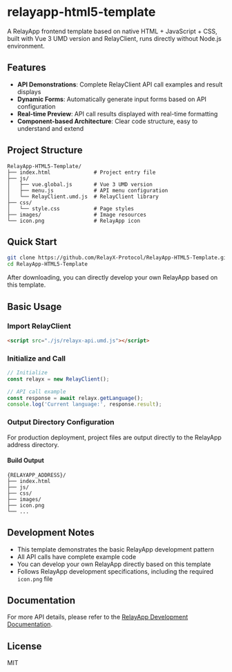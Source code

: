 # relayapp-html5-template

A RelayApp frontend template based on native HTML + JavaScript + CSS, built with Vue 3 UMD version and RelayClient, runs directly without Node.js environment.

## Features

- **API Demonstrations**: Complete RelayClient API call examples and result displays
- **Dynamic Forms**: Automatically generate input forms based on API configuration
- **Real-time Preview**: API call results displayed with real-time formatting
- **Component-based Architecture**: Clear code structure, easy to understand and extend

## Project Structure

```
RelayApp-HTML5-Template/
├── index.html              # Project entry file
├── js/
│   ├── vue.global.js       # Vue 3 UMD version
│   ├── menu.js             # API menu configuration
│   └── RelayClient.umd.js  # RelayClient library
├── css/
│   └── style.css           # Page styles
├── images/                 # Image resources
└── icon.png                # RelayApp icon
```

## Quick Start

```bash
git clone https://github.com/RelayX-Protocol/RelayApp-HTML5-Template.git
cd RelayApp-HTML5-Template
```

After downloading, you can directly develop your own RelayApp based on this template.

## Basic Usage

### Import RelayClient

```html
<script src="./js/relayx-api.umd.js"></script>
```

### Initialize and Call

```javascript
// Initialize
const relayx = new RelayClient();

// API call example
const response = await relayx.getLanguage();
console.log('Current language:', response.result);
```

### Output Directory Configuration

For production deployment, project files are output directly to the RelayApp address directory.

#### Build Output

```
{RELAYAPP_ADDRESS}/
├── index.html
├── js/
├── css/
├── images/
├── icon.png
└── ...
```

## Development Notes

- This template demonstrates the basic RelayApp development pattern
- All API calls have complete example code
- You can develop your own RelayApp directly based on this template
- Follows RelayApp development specifications, including the required `icon.png` file

## Documentation

For more API details, please refer to the [RelayApp Development Documentation](https://relayx.gitbook.io/docs/).

## License

MIT
